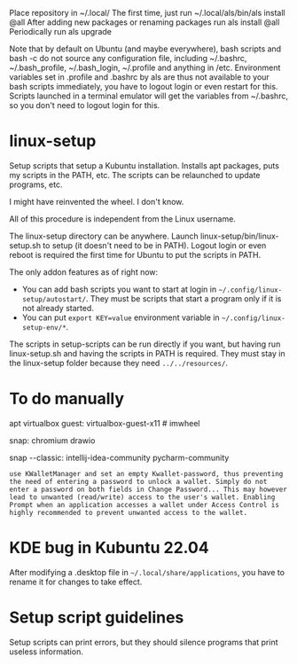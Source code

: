 Place repository in ~/.local/
The first time, just run ~/.local/als/bin/als install @all
After adding new packages or renaming packages run als install @all
Periodically run als upgrade



Note that by default on Ubuntu (and maybe everywhere), bash scripts and bash -c do not source any configuration file, including ~/.bashrc, ~/.bash_profile, ~/.bash_login, ~/.profile and anything in /etc. Environment variables set in .profile and .bashrc by als are thus not available to your bash scripts immediately, you have to logout login or even restart for this. Scripts launched in a terminal emulator will get the variables from ~/.bashrc, so you don't need to logout login for this.











# linux-setup

Setup scripts that setup a Kubuntu installation. Installs apt packages, puts my scripts in the PATH, etc. The scripts can be relaunched to update programs, etc.

I might have reinvented the wheel. I don't know.

All of this procedure is independent from the Linux username.

The linux-setup directory can be anywhere. Launch linux-setup/bin/linux-setup.sh to setup (it doesn't need to be in PATH). Logout login or even reboot is required the first time for Ubuntu to put the scripts in PATH.

The only addon features as of right now:
- You can add bash scripts you want to start at login in `~/.config/linux-setup/autostart/`. They must be scripts that start a program only if it is not already started.
- You can put `export KEY=value` environment variable in `~/.config/linux-setup-env/*`.

The scripts in setup-scripts can be run directly if you want, but having run linux-setup.sh and having the scripts in PATH is required. They must stay in the linux-setup folder because they need `../../resources/`.

# To do manually

apt virtualbox guest: virtualbox-guest-x11 # imwheel

snap: chromium drawio

snap --classic: intellij-idea-community pycharm-community

`use KWalletManager and set an empty Kwallet-password, thus preventing the need of entering a password to unlock a wallet. Simply do not enter a password on both fields in Change Password... This may however lead to unwanted (read/write) access to the user's wallet. Enabling Prompt when an application accesses a wallet under Access Control is highly recommended to prevent unwanted access to the wallet.`

# KDE bug in Kubuntu 22.04

After modifying a .desktop file in `~/.local/share/applications`, you have to rename it for changes to take effect.

# Setup script guidelines

Setup scripts can print errors, but they should silence programs that print useless information.
